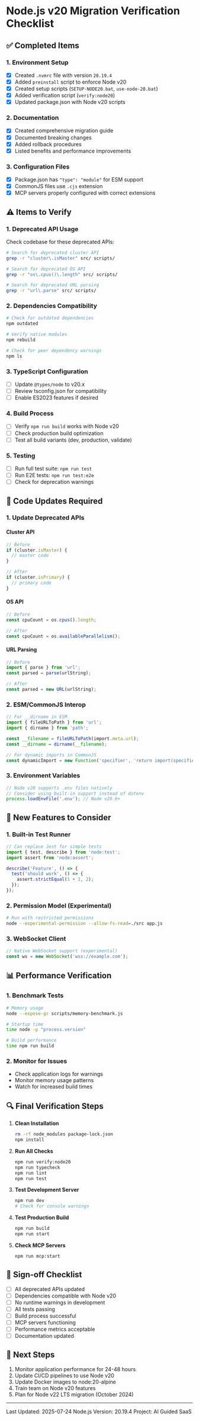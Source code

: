 # Node.js v20 Migration Verification Checklist

## ✅ Completed Items

### 1. **Environment Setup**
- [x] Created `.nvmrc` file with version `20.19.4`
- [x] Added `preinstall` script to enforce Node v20
- [x] Created setup scripts (`SETUP-NODE20.bat`, `use-node-20.bat`)
- [x] Added verification script (`verify:node20`)
- [x] Updated package.json with Node v20 scripts

### 2. **Documentation**
- [x] Created comprehensive migration guide
- [x] Documented breaking changes
- [x] Added rollback procedures
- [x] Listed benefits and performance improvements

### 3. **Configuration Files**
- [x] Package.json has `"type": "module"` for ESM support
- [x] CommonJS files use `.cjs` extension
- [x] MCP servers properly configured with correct extensions

## ⚠️ Items to Verify

### 1. **Deprecated API Usage**
Check codebase for these deprecated APIs:

```bash
# Search for deprecated cluster API
grep -r "cluster\.isMaster" src/ scripts/

# Search for deprecated OS API
grep -r "os\.cpus()\.length" src/ scripts/

# Search for deprecated URL parsing
grep -r "url\.parse" src/ scripts/
```

### 2. **Dependencies Compatibility**
```bash
# Check for outdated dependencies
npm outdated

# Verify native modules
npm rebuild

# Check for peer dependency warnings
npm ls
```

### 3. **TypeScript Configuration**
- [ ] Update `@types/node` to v20.x
- [ ] Review tsconfig.json for compatibility
- [ ] Enable ES2023 features if desired

### 4. **Build Process**
- [ ] Verify `npm run build` works with Node v20
- [ ] Check production build optimization
- [ ] Test all build variants (dev, production, validate)

### 5. **Testing**
- [ ] Run full test suite: `npm run test`
- [ ] Run E2E tests: `npm run test:e2e`
- [ ] Check for deprecation warnings

## 🔧 Code Updates Required

### 1. **Update Deprecated APIs**

#### Cluster API
```typescript
// Before
if (cluster.isMaster) {
  // master code
}

// After
if (cluster.isPrimary) {
  // primary code
}
```

#### OS API
```typescript
// Before
const cpuCount = os.cpus().length;

// After
const cpuCount = os.availableParallelism();
```

#### URL Parsing
```typescript
// Before
import { parse } from 'url';
const parsed = parse(urlString);

// After
const parsed = new URL(urlString);
```

### 2. **ESM/CommonJS Interop**
```typescript
// For __dirname in ESM
import { fileURLToPath } from 'url';
import { dirname } from 'path';

const __filename = fileURLToPath(import.meta.url);
const __dirname = dirname(__filename);

// For dynamic imports in CommonJS
const dynamicImport = new Function('specifier', 'return import(specifier)');
```

### 3. **Environment Variables**
```typescript
// Node v20 supports .env files natively
// Consider using built-in support instead of dotenv
process.loadEnvFile('.env'); // Node v20.6+
```

## 🚀 New Features to Consider

### 1. **Built-in Test Runner**
```typescript
// Can replace Jest for simple tests
import { test, describe } from 'node:test';
import assert from 'node:assert';

describe('Feature', () => {
  test('should work', () => {
    assert.strictEqual(1 + 1, 2);
  });
});
```

### 2. **Permission Model (Experimental)**
```bash
# Run with restricted permissions
node --experimental-permission --allow-fs-read=./src app.js
```

### 3. **WebSocket Client**
```typescript
// Native WebSocket support (experimental)
const ws = new WebSocket('wss://example.com');
```

## 📊 Performance Verification

### 1. **Benchmark Tests**
```bash
# Memory usage
node --expose-gc scripts/memory-benchmark.js

# Startup time
time node -p "process.version"

# Build performance
time npm run build
```

### 2. **Monitor for Issues**
- Check application logs for warnings
- Monitor memory usage patterns
- Watch for increased build times

## 🔍 Final Verification Steps

1. **Clean Installation**
   ```bash
   rm -rf node_modules package-lock.json
   npm install
   ```

2. **Run All Checks**
   ```bash
   npm run verify:node20
   npm run typecheck
   npm run lint
   npm run test
   ```

3. **Test Development Server**
   ```bash
   npm run dev
   # Check for console warnings
   ```

4. **Test Production Build**
   ```bash
   npm run build
   npm run start
   ```

5. **Check MCP Servers**
   ```bash
   npm run mcp:start
   ```

## 📝 Sign-off Checklist

- [ ] All deprecated APIs updated
- [ ] Dependencies compatible with Node v20
- [ ] No runtime warnings in development
- [ ] All tests passing
- [ ] Build process successful
- [ ] MCP servers functioning
- [ ] Performance metrics acceptable
- [ ] Documentation updated

## 🎯 Next Steps

1. Monitor application performance for 24-48 hours
2. Update CI/CD pipelines to use Node v20
3. Update Docker images to node:20-alpine
4. Train team on Node v20 features
5. Plan for Node v22 LTS migration (October 2024)

---

Last Updated: 2025-07-24
Node.js Version: 20.19.4
Project: AI Guided SaaS